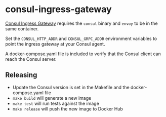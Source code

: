 # consul-ingress-gateway

[Consul Ingress Gateway][1] requires the `consul` binary and `envoy` to be in
the same container.

Set the `CONSUL_HTTP_ADDR` and `CONSUL_GRPC_ADDR` environment variables to
point the ingress gateway at your Consul agent.

A docker-compose.yaml file is included to verify that the Consul client can reach
the Consul server.

## Releasing

- Update the Consul version is set in the Makefile and the docker-compose.yaml file
- `make build` will generate a new image
- `make test` will run tests against the image
- `make release` will push the new image to Docker Hub

[1]: https://www.consul.io/docs/connect/ingress_gateway
